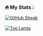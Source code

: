 ### :fire: My Stats :
<p align="center">
  
[![GitHub Streak](http://github-readme-streak-stats.herokuapp.com?user=Benson306&theme=dark&background=000000)](https://git.io/streak-stats)
<br />
  <br />
[![Top Langs](https://github-readme-stats.vercel.app/api/top-langs/?username=Benson306&layout=compact&theme=vision-friendly-dark)](https://github.com/anuraghazra/github-readme-stats)
<br />
